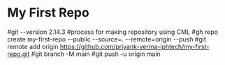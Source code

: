 # My First Repo
#git --version 2.14.3
#process for making repository using CML
#gh repo create my-first-repo --public --source=. --remote=origin --push
#git remote add origin https://github.com/priyank-verma-iphtech/my-first-repo.git 
#git branch -M main
#git push -u origin main
